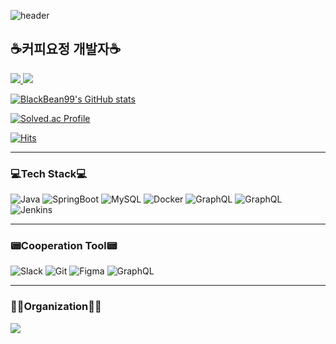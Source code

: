 ![header](https://capsule-render.vercel.app/api?type=slice&color=auto&height=300&section=header&text=BlackBean99%20&fontSize=90)


## ☕커피요정 개발자☕


<a href="https://silver-zinnia-0e0.notion.site/08a80cd51c8847b7b44a0846d1604b1d"><img src="https://img.shields.io/badge/Notion-E8E8E8?style=for-the-badge&logo=Notion&logoColor=000000&link=https://silver-zinnia-0e0.notion.site/08a80cd51c8847b7b44a0846d1604b1d"></a><a href = "https://www.instagram.com/god.s.h">
  <img src="https://img.shields.io/badge/Instagram-E4405F?style=for-the-badge&logo=Instagram&logoColor=white&link=https://www.instagram.com/god.s.h"/></a>

[![BlackBean99's GitHub stats](https://github-readme-stats.vercel.app/api?username=BlackBean99&show_icon=true&theme=github_dark)](https://github.com/anuraghazra/github-readme-stats)

[![Solved.ac Profile](http://mazassumnida.wtf/api/v2/generate_badge?boj=BlackBean99)](https://solved.ac/BlackBean99/)

[![Hits](https://hits.seeyoufarm.com/api/count/incr/badge.svg?url=https%3A%2F%2Fgithub.com%2FBlackBean99&count_bg=%234B8EEE&title_bg=%23000000&icon=github.svg&icon_color=%23FFFFFF&title=hits&edge_flat=false)](https://hits.seeyoufarm.com)



---
### 💻Tech Stack💻
![Java](https://img.shields.io/badge/Java-007396?style=flat-square&logo=Java&logoColor=white) ![SpringBoot](https://img.shields.io/badge/SpringBoot-색상?style=flat-square&logo=SpringBoot&logoColor=white) ![MySQL](https://img.shields.io/badge/MySQL-white?style=flat-square&logo=MySQL&logoColor=#4479A1) ![Docker](https://img.shields.io/badge/Docker-white?style=flat-square&logo=Docker&logoColor=#4479A1) ![GraphQL](https://img.shields.io/badge/GraphQL-000000?style=flat-square&logo=graphQL&logoColor=E10098) ![GraphQL](https://img.shields.io/badge/AWS-FF9900?style=flat-square&logo=AmazonAWS&logoColor=232F3E) ![Jenkins](https://img.shields.io/badge/Jenkins-FFFF64?style=flat-square&logo=Jenkins&logoColor=D24939)


---
### 📟Cooperation Tool📟
![Slack](https://img.shields.io/badge/Slack-4A154B?style=flat-square&logo=Slack&logoColor=0000) ![Git](https://img.shields.io/badge/GitHub-181717?style=flat-square&logo=gitHub&logoColor=0000) ![Figma](https://img.shields.io/badge/Figma-F24E1E?style=flat-square&logo=Figma&logoColor=000000) ![GraphQL](https://img.shields.io/badge/ZenHub-E10098?style=flat-square&logo=ZenHub&logoColor=E10098)


---
### 🧑‍💻Organization🧑‍💻

<a href = "https://econovation.kr/about">
<img src = "https://img.shields.io/badge/Econovation-003D7D?style=flat-square"></a>


